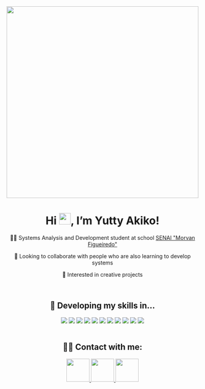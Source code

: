 <div align="center">
<img src="https://media.tenor.com/4ryx66tWEhcAAAAd/pixel-study.gif" width="500px">
  
# Hi <img src="https://raw.githubusercontent.com/MartinHeinz/MartinHeinz/master/wave.gif" width="30px">, I’m Yutty Akiko!

<p>👨‍🎓 Systems Analysis and Development student at school <a href="https://mooca.sp.senai.br/">SENAI "Morvan Figueiredo"</a></p>
<p>💞️ Looking to collaborate with people who are also learning to develop systems</p>
<p>👀 Interested in creative projects</p>

<br>

## 🚀 Developing my skills in...

<div>
  <img src="https://img.shields.io/badge/HTML5-E34F26?style=for-the-badge&logo=html5&logoColor=white"><!-- HTML5 -->
  <img src="https://img.shields.io/badge/CSS3-1572B6?style=for-the-badge&logo=css3&logoColor=white"><!-- CSS3 -->
  <img src="https://img.shields.io/badge/JavaScript-F7DF1E?style=for-the-badge&logo=javascript&logoColor=black"><!-- JavaScript -->
  <img src="https://img.shields.io/badge/Node.js-43853D?style=for-the-badge&logo=node.js&logoColor=white"><!-- Node.js -->
  <img src="https://img.shields.io/badge/Python-3776AB?style=for-the-badge&logo=python&logoColor=white"><!-- Python -->
  <img src="https://img.shields.io/badge/Java-ED8B00?style=for-the-badge&logo=openjdk&logoColor=white"><!-- Java -->
  <img src="https://img.shields.io/badge/Angular-DD0031?style=for-the-badge&logo=angular&logoColor=white"><!-- Angular -->
  <img src="https://img.shields.io/badge/Google_Cloud-4285F4?style=for-the-badge&logo=google-cloud&logoColor=white"><!-- Google Cloud -->
  <img src="https://img.shields.io/badge/Amazon_AWS-FF9900?style=for-the-badge&logo=amazonaws&logoColor=white"><!-- Amazon AWS -->
  <img src="https://img.shields.io/badge/microsoft%20azure-0089D6?style=for-the-badge&logo=microsoft-azure&logoColor=white"><!-- Microsoft Azure -->
  <img src="https://img.shields.io/badge/Figma-F24E1E?style=for-the-badge&logo=figma&logoColor=white"><!-- Figma -->
</div>

<br>

## 🙋‍♀️ Contact with me: 

  <nav>
    <a href="https://www.linkedin.com/in/yutty-akiko/" target="_blank"><!-- LinkedIn -->
      <img src="https://img.icons8.com/?size=512&id=MR3dZdlA53te&format=png" width="60px">
    </a>
    <a href="https://www.instagram.com/yutty.tk/" target="_blank"><!-- Instagram -->
      <img src="https://img.icons8.com/?size=512&id=nj0Uj45LGUYh&format=png" width="60px">
    </a>
    <a href="mailto:yutty.akiko@gmail.com"><!-- Gmail -->
      <img src="https://img.icons8.com/?size=512&id=eFPBXQop6V2m&format=png" width="60px">
    </a>
  </nav>
</div>
